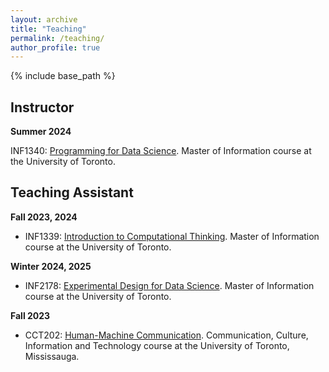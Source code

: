 ```yaml
---
layout: archive
title: "Teaching"
permalink: /teaching/
author_profile: true
---
```



{% include base_path %}

Instructor
------

**Summer 2024**

INF1340: [Programming for Data Science](https://ischool.utoronto.ca/course/programming-for-data-science/). Master of Information course at the University of Toronto.



Teaching Assistant
------

**Fall 2023, 2024**

- INF1339: [Introduction to Computational Thinking](https://ischool.utoronto.ca/course/introduction-to-computational-thinking/). Master of Information course at the University of Toronto.

**Winter 2024, 2025**

- INF2178: [Experimental Design for Data Science](https://ischool.utoronto.ca/course/experimental-design-for-data-science/). Master of Information course at the University of Toronto.

**Fall 2023**

- CCT202: [Human-Machine Communication](https://utm.calendar.utoronto.ca/course/cct202h5). Communication, Culture, Information and Technology course at the University of Toronto, Mississauga.



